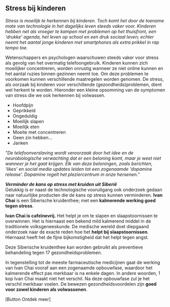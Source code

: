 ## Stress bij kinderen

_Stress is moeilijk te herkennen bij kinderen. Toch komt het door de toename mate van technologie in het dagelijks leven steeds vaker voor. Kinderen hebben net als vroeger te kampen met problemen op het thuisfront, een 'drukke' agenda, het leven op school en een druk sociaal leven; echter neemt het aantal jonge kinderen met smartphones als extra prikkel in rap tempo toe._

Wetenschappers en psychologen waarschuwen steeds vaker voor stress als gevolg van het overmatig telefoongebruik. Kinderen kunnen zich moeilijker concentreren, worden onrustig wanneer ze niet online kunnen en het aantal ruzies binnen gezinnen neemt toe. Om deze problemen te voorkomen kunnen verschillende maatregelen worden genomen. De stress, als oorzaak bij kinderen voor verschillende (gezondheids)problemen, dient wel herkent te worden. Hieronder een kleine opsomming van de symptomen van stress die we ook herkennen bij volwassen.
* Hoofdpijn 
* Geprikkeld
* Ongeduldig
* Moeilijk slapen
* Moeilijk eten
* Moeite met concentreren
* Geen zin hebben... 
* Janken

_"De telefoonverslaving wordt veroorzaak door het idee en de neurobiologische verwachting dat er een beloning komt, maar je weet niet wanneer je het gaat krijgen. Elk van deze beloningen, zoals berichten, 'likes' en social media updates leiden tot een zogenaamde 'dopamine release'. Dopamine regelt het pleziercentrum in onze hersenen."_

_**Verminder de kans op stress met kruiden uit Siberië**_ <br>
Gelukkig is er naast de technologische vooruitgang ook onderzoek gedaan naar natuurlijke producten die de kans op stress kunnen verminderen. **Ivan Chai** is een Siberische kruidenthee; met een **kalmerende werking goed tegen stress**.

**Ivan Chai is cafeïnevrij.** Het helpt je om te slapen en slaapstoornissen te overwinnen. Het is hiernaast een bekend mild kalmerend middel in de traditionele volksgeneeskunde. De medische wereld doet diepgaand onderzoek naar de exacte reden hoe het **helpt bij slaapstoornissen**. Hiernaast heeft het de fijne bijkomstigheid dat het helpt tegen angst. 

Deze Siberische kruidenthee kan worden gebruikt als preventieve behandeling tegen 17 gezondheidsproblemen.

In tegenstelling tot de meeste farmaceutische medicijnen gaat de werking van Ivan Chai vooraf aan een zogenaamde opbouwfase, waardoor het kalmerende effect pas merkbaar is na enkele dagen. In andere woorden, 1 kop Ivan Chai maakt niet het verschil. Na deze opbouwfase zul je het verschil merkbaar voelen. De bewezen gezondheidsvoordelen zijn **goed voor zowel kinderen als volwassenen**.

[Button Ontdek meer]
